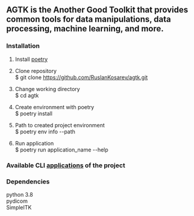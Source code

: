 
##  AGTK is the Another Good Toolkit that provides common tools for data manipulations, data processing, machine learning, and more.

### Installation 

1. Install [poetry](https://python-poetry.org)

2. Clone repository \
    $ git clone https://github.com/RuslanKosarev/agtk.git

3. Change working directory \
    $ cd agtk

4. Create environment with poetry \
    $ poetry install 

5. Path to created project environment \
    $ poetry env info --path

6. Run application \
    $ poetry run application_name --help

### Available CLI [applications](https://github.com/RuslanKosarev/agtk/tree/main/agtk/cli) of the project

### Dependencies

   python 3.8 \
   pydicom \
   SimpleITK
   